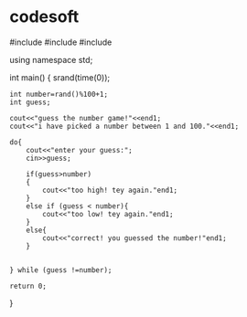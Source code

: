 # codesoft
#include<iostream>
#include<cstlib>
#include<ctime>

using namespace std;

int main()
{
    srand(time(0));

    int number=rand()%100+1;
    int guess;
    
    cout<<"guess the number game!"<<end1;
    cout<<"i have picked a number between 1 and 100."<<end1;

    do{
        cout<<"enter your guess:";
        cin>>guess;

        if(guess>number)
        {
            cout<<"too high! tey again."end1;
        }
        else if (guess < number){
            cout<<"too low! tey again."end1;
        }
        else{
            cout<<"correct! you guessed the number!"end1;
        }
        

    } while (guess !=number);

    return 0;
}

